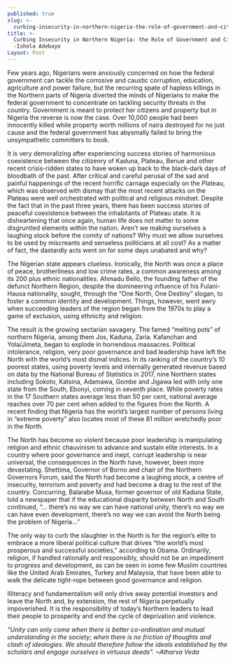 ```yaml
---
published: true
slug: >-
  curbing-insecurity-in-northern-nigeria-the-role-of-government-and-citizens-ishola-adebayo
title: >-
  Curbing Insecurity in Northern Nigeria: the Role of Government and Citizens!
  -Ishola Adebayo
Layout: Post
---
```


Few years ago, Nigerians were anxiously concerned on how the federal government can tackle the corrosive and caustic corruption, education, agriculture and power failure, but the recurring spate of hapless killings in the Northern parts of Nigeria diverted the minds of Nigerians to make the federal government to concentrate on tackling security threats in the country. Government is meant to protect her citizens and property but in Nigeria the reverse is now the case. Over 10,000 people had been innocently killed while property worth millions of naira destroyed for no just cause and the federal government has abysmally failed to bring the unsympathetic committers to book.

It is very demoralizing after experiencing success stories of harmonious coexistence between the citizenry of Kaduna, Plateau, Benue and other recent crisis-ridden states to have woken up back to the black-dark days of bloodbath of the past. After critical and careful perusal of the sad and painful happenings of the recent horrific carnage especially on the Plateau, which was observed with dismay that the most recent attacks on the Plateau were well orchestrated with political and religious mindset. Despite the fact that in the past three years, there has been success stories of peaceful coexistence between the inhabitants of Plateau state. It is disheartening that once again, human life does not matter to some disgruntled elements within the nation. Aren’t we making ourselves a laughing stock before the comity of nations? Why must we allow ourselves to be used by miscreants and senseless politicians at all cost? As a matter of fact, the dastardly acts went on for some days unabated and why?

The Nigerian state appears clueless. Ironically, the North was once a place of peace, brotherliness and low crime rates, a common awareness among its 200 plus ethnic nationalities. Ahmadu Bello, the founding father of the defunct Northern Region, despite the domineering influence of his Fulani-Hausa nationality, sought, through the “One North, One Destiny” slogan, to foster a  common identity and development. Things, however, went awry when succeeding leaders of the region began from the 1970s to play a game of exclusion, using ethnicity and religion.

The result is the growing sectarian savagery. The famed “melting pots” of northern Nigeria, among them Jos, Kaduna, Zaria. Kafanchan and Yola/Jimeta, began to explode in horrendous massacres. Political intolerance, religion, very poor governance and bad leadership have left the North with the world’s most dismal indices. In its ranking of the country’s 10 poorest states, using poverty levels and internally generated revenue based on data by the National Bureau of Statistics in 2017, nine Northern states including Sokoto, Katsina, Adamawa, Gombe and Jigawa led with only one state from the South, Ebonyi, coming in seventh place. While poverty rates in the 17 Southern states average less than 50 per cent, national average reaches over 70 per cent when added to the figures from the North. A recent finding that Nigeria has the world’s largest number of persons living in “extreme poverty” also locates most of these 81 million wretchedly poor in the North.

The North has become so violent because poor leadership is manipulating religion and ethnic chauvinism to advance and sustain elite interests. In a country where poor governance and inept, corrupt leadership is near universal, the consequences in the North have, however, been more devastating.  Shettima, Governor of Borno and chair of the Northern Governors Forum, said the North had become a laughing stock, a centre of insecurity, terrorism and poverty and had become a drag to the rest of the country. Concurring, Balarabe Musa, former governor of old Kaduna State, told a newspaper that if the educational disparity between North and South continued, “… there’s no way we can have national unity, there’s no way we can have even development, there’s no way we can avoid the North being the problem of Nigeria…”

The only way to curb the slaughter in the North is for the region’s elite to embrace a more liberal political culture that drives “the world’s most prosperous and successful societies,” according to Obama.   Ordinarily, religion, if handled rationally and responsibly, should not be an impediment to progress and development, as can be seen in some few Muslim countries like the United Arab Emirates, Turkey and Malaysia, that have been able to walk the delicate tight-rope between good governance and religion.

Illiteracy and fundamentalism will only drive away potential investors and leave the North and, by extension, the rest of Nigeria perpetually impoverished. It is the responsibility of today’s Northern leaders to lead their people to prosperity and end the cycle of deprivation and violence.

_"Unity can only come when there is better co-ordination and mutual understanding in the society; when there is no friction of thoughts and clash of ideologies. We should therefore follow the ideals established by the scholars and engage ourselves in virtuous deeds". ~Atharva Veda_

